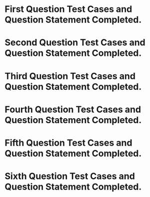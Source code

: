 # First Question Test Cases and Question Statement Completed.

# Second Question Test Cases and Question Statement Completed.

# Third Question Test Cases and Question Statement Completed.

# Fourth Question Test Cases and Question Statement Completed.

# Fifth Question Test Cases and Question Statement Completed.

# Sixth Question Test Cases and Question Statement Completed.

